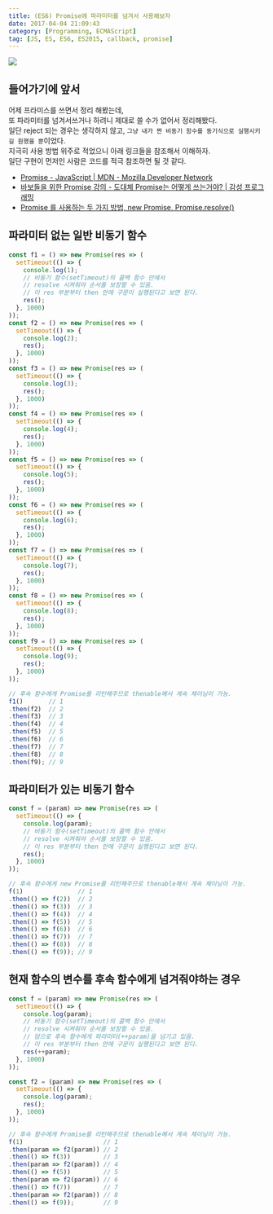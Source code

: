 ```yaml
---
title: (ES6) Promise에 파라미터를 넘겨서 사용해보자
date: 2017-04-04 21:09:43
category: [Programming, ECMAScript]
tag: [JS, ES, ES6, ES2015, callback, promise]
---
```

![](thumb.png)

## 들어가기에 앞서
어제 프라미스를 쓰면서 정리 해봤는데,  
또 파라미터를 넘겨서쓰거나 하려니 제대로 쓸 수가 없어서 정리해봤다.  
일단 reject 되는 경우는 생각하지 않고, `그냥 내가 짠 비동기 함수를 동기식으로 실행시키길 원했을 뿐`이었다.   
지극히 사용 방법 위주로 적었으니 아래 링크들을 참조해서 이해하자.  
일단 구현이 먼저인 사람은 코드를 적극 참조하면 될 것 같다.  
* [Promise - JavaScript | MDN - Mozilla Developer Network](https://developer.mozilla.org/ko/docs/Web/JavaScript/Reference/Global_Objects/Promise)  
* [바보들을 위한 Promise 강의 - 도대체 Promise는 어떻게 쓰는거야? | 감성 프로그래밍](http://programmingsummaries.tistory.com/325)  
* [Promise 를 사용하는 두 가지 방법, new Promise, Promise.resolve()](http://han41858.tistory.com/11)

## 파라미터 없는 일반 비동기 함수
```javascript
const f1 = () => new Promise(res => (
  setTimeout(() => {
    console.log(1);
    // 비동기 함수(setTimeout)의 콜백 함수 안에서
    // resolve 시켜줘야 순서를 보장할 수 있음.
    // 이 res 부분부터 then 안에 구문이 실행된다고 보면 된다.
    res();
  }, 1000)
));
const f2 = () => new Promise(res => (
  setTimeout(() => {
    console.log(2);
    res();
  }, 1000)
));
const f3 = () => new Promise(res => (
  setTimeout(() => {
    console.log(3);
    res();
  }, 1000)
));
const f4 = () => new Promise(res => (
  setTimeout(() => {
    console.log(4);
    res();
  }, 1000)
));
const f5 = () => new Promise(res => (
  setTimeout(() => {
    console.log(5);
    res();
  }, 1000)
));
const f6 = () => new Promise(res => (
  setTimeout(() => {
    console.log(6);
    res();
  }, 1000)
));
const f7 = () => new Promise(res => (
  setTimeout(() => {
    console.log(7);
    res();
  }, 1000)
));
const f8 = () => new Promise(res => (
  setTimeout(() => {
    console.log(8);
    res();
  }, 1000)
));
const f9 = () => new Promise(res => (
  setTimeout(() => {
    console.log(9);
    res();
  }, 1000)
));

// 후속 함수에게 Promise를 리턴해주므로 thenable해서 계속 체이닝이 가능.
f1()       // 1
.then(f2)  // 2
.then(f3)  // 3
.then(f4)  // 4
.then(f5)  // 5
.then(f6)  // 6
.then(f7)  // 7
.then(f8)  // 8
.then(f9); // 9
```

## 파라미터가 있는 비동기 함수
```javascript
const f = (param) => new Promise(res => (
  setTimeout(() => {
    console.log(param);
    // 비동기 함수(setTimeout)의 콜백 함수 안에서
    // resolve 시켜줘야 순서를 보장할 수 있음.
    // 이 res 부분부터 then 안에 구문이 실행된다고 보면 된다.
    res();
  }, 1000)
));

// 후속 함수에게 new Promise를 리턴해주므로 thenable해서 계속 체이닝이 가능.
f(1)               // 1
.then(() => f(2))  // 2
.then(() => f(3))  // 3
.then(() => f(4))  // 4
.then(() => f(5))  // 5
.then(() => f(6))  // 6
.then(() => f(7))  // 7
.then(() => f(8))  // 8
.then(() => f(9)); // 9
```

## 현재 함수의 변수를 후속 함수에게 넘겨줘야하는 경우
```javascript
const f = (param) => new Promise(res => (
  setTimeout(() => {
    console.log(param);
    // 비동기 함수(setTimeout)의 콜백 함수 안에서
    // resolve 시켜줘야 순서를 보장할 수 있음.
    // 덤으로 후속 함수에게 파라미터(++param)을 넘기고 있음.
    // 이 res 부분부터 then 안에 구문이 실행된다고 보면 된다.
    res(++param);
  }, 1000)
));

const f2 = (param) => new Promise(res => (
  setTimeout(() => {
    console.log(param);
    res();
  }, 1000)
));

// 후속 함수에게 Promise를 리턴해주므로 thenable해서 계속 체이닝이 가능.
f(1)                      // 1
.then(param => f2(param)) // 2
.then(() => f(3))         // 3
.then(param => f2(param)) // 4
.then(() => f(5))         // 5
.then(param => f2(param)) // 6
.then(() => f(7))         // 7
.then(param => f2(param)) // 8
.then(() => f(9));        // 9
```